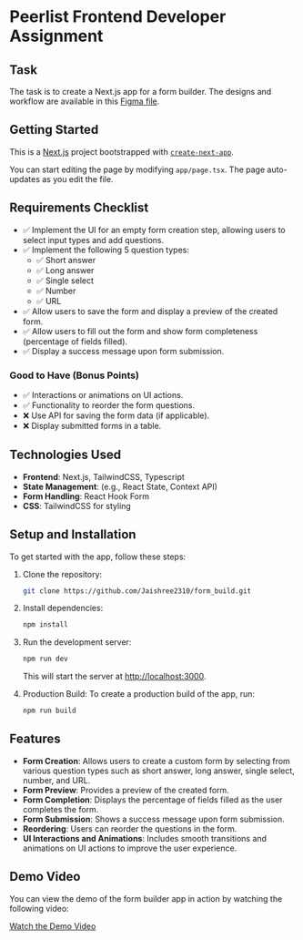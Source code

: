 # Peerlist Frontend Developer Assignment

## Task
The task is to create a Next.js app for a form builder. The designs and workflow are available in this [Figma file](https://www.figma.com/design/8i2pcM7z0jQc0BIUsdEWR5/Assignment-%E2%80%93-Front-End-Dev).

## Getting Started

This is a [Next.js](https://nextjs.org) project bootstrapped with [`create-next-app`](https://nextjs.org/docs/app/api-reference/cli/create-next-app).

You can start editing the page by modifying `app/page.tsx`. The page auto-updates as you edit the file.

## Requirements Checklist

- ✅ Implement the UI for an empty form creation step, allowing users to select input types and add questions.
- ✅ Implement the following 5 question types:
  - ✅ Short answer
  - ✅ Long answer
  - ✅ Single select
  - ✅ Number
  - ✅ URL
- ✅ Allow users to save the form and display a preview of the created form.
- ✅ Allow users to fill out the form and show form completeness (percentage of fields filled).
- ✅ Display a success message upon form submission.

### Good to Have (Bonus Points)
- ✅ Interactions or animations on UI actions.
- ✅ Functionality to reorder the form questions.
- ❌ Use API for saving the form data (if applicable).
- ❌ Display submitted forms in a table.

## Technologies Used
- **Frontend**: Next.js, TailwindCSS, Typescript
- **State Management**: (e.g., React State, Context API)
- **Form Handling**: React Hook Form 
- **CSS**: TailwindCSS for styling

## Setup and Installation

To get started with the app, follow these steps:

1. Clone the repository:
   ```bash
   git clone https://github.com/Jaishree2310/form_build.git
   ```

2. Install dependencies:
   ```bash
   npm install
   ```

3. Run the development server:
   ```bash
   npm run dev
   ```
   This will start the server at [http://localhost:3000](http://localhost:3000).

4. Production Build:
   To create a production build of the app, run:
   ```bash
   npm run build
   ```

## Features

- **Form Creation**: Allows users to create a custom form by selecting from various question types such as short answer, long answer, single select, number, and URL.
- **Form Preview**: Provides a preview of the created form.
- **Form Completion**: Displays the percentage of fields filled as the user completes the form.
- **Form Submission**: Shows a success message upon form submission.
- **Reordering**: Users can reorder the questions in the form.
- **UI Interactions and Animations**: Includes smooth transitions and animations on UI actions to improve the user experience.

## Demo Video

You can view the demo of the form builder app in action by watching the following video:

[Watch the Demo Video](https://share.vidyard.com/watch/W6KbHPa9AxPStudSPtmRhF?)
